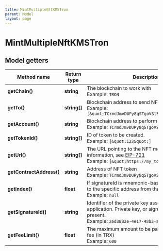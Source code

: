 ```yaml
---
title: MintMultipleNftKMSTron
parent: Model
layout: page
---
```


# MintMultipleNftKMSTron

## Model getters

Method name | Return type | Description | Notes
------------ | ------------- | ------------- | -------------
**getChain()** | **string** | The blockchain to work with <br>Example: `TRON` |
**getTo()** | **string[]** | Blockchain address to send NFT token to. <br>Example: `[&quot;TCrmdJmvDUPy8qSTgoVStF51yWm6VUh5yQ&quot;]` |
**getAccount()** | **string** | Blockchain address to perform transaction from <br>Example: `TCrmdJmvDUPy8qSTgoVStF51yWm6VUh5yQ` |
**getTokenId()** | **string[]** | ID of token to be created. <br>Example: `[&quot;123&quot;]` |
**getUrl()** | **string[]** | The URL pointing to the NFT metadata; for more information, see <a href="https://eips.ethereum.org/EIPS/eip-721#specification" target="_blank">EIP-721</a> <br>Example: `[&quot;https://my_token_data.com&quot;]` |
**getContractAddress()** | **string** | Address of NFT token <br>Example: `TCrmdJmvDUPy8qSTgoVStF51yWm6VUh5yQ` |
**getIndex()** | **float** | If signatureId is mnemonic-based, this is the index to the specific address from that mnemonic. <br>Example: `null` | [optional]
**getSignatureId()** | **string** | Identifier of the private key associated in signing application. Private key, or signature Id must be present. <br>Example: `26d3883e-4e17-48b3-a0ee-09a3e484ac83` |
**getFeeLimit()** | **float** | The maximum amount to be paid as the transaction fee (in TRX) <br>Example: `600` |

